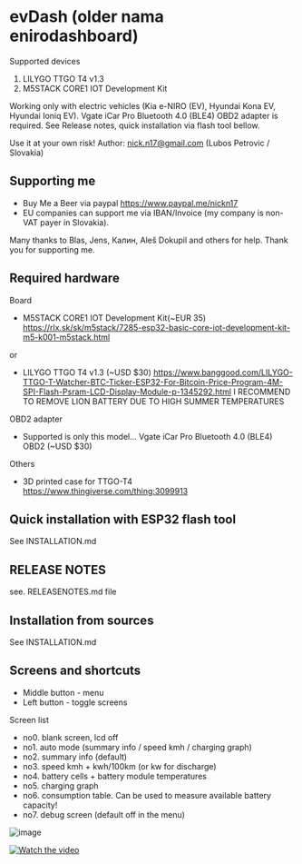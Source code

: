 # evDash (older nama enirodashboard)

Supported devices
1. LILYGO TTGO T4 v1.3
2. M5STACK CORE1 IOT Development Kit

Working only with electric vehicles (Kia e-NIRO (EV), Hyundai Kona EV, Hyundai Ioniq EV). Vgate iCar Pro Bluetooth 4.0 (BLE4) OBD2 adapter is required. See Release notes, quick installation via flash tool bellow. 

Use it at your own risk!
Author: nick.n17@gmail.com (Lubos Petrovic / Slovakia)

## Supporting me

- Buy Me a Beer via paypal https://www.paypal.me/nickn17
- EU companies can support me via IBAN/Invoice (my company is non-VAT payer in Slovakia).

Many thanks to Blas, Jens, Калин, Aleš Dokupil and others for help. Thank you for supporting me. 

## Required hardware
Board
- M5STACK CORE1 IOT Development Kit(~EUR 35)
  https://rlx.sk/sk/m5stack/7285-esp32-basic-core-iot-development-kit-m5-k001-m5stack.html
  
or 
- LILYGO TTGO T4 v1.3 (~USD $30) https://www.banggood.com/LILYGO-TTGO-T-Watcher-BTC-Ticker-ESP32-For-Bitcoin-Price-Program-4M-SPI-Flash-Psram-LCD-Display-Module-p-1345292.html
I RECOMMEND TO REMOVE LION BATTERY DUE TO HIGH SUMMER TEMPERATURES

OBD2 adapter
- Supported is only this model... Vgate iCar Pro Bluetooth 4.0 (BLE4) OBD2 (~USD $30)

Others
- 3D printed case for TTGO-T4
  https://www.thingiverse.com/thing:3099913

## Quick installation with ESP32 flash tool

See INSTALLATION.md

## RELEASE NOTES
see. RELEASENOTES.md file

## Installation from sources

See INSTALLATION.md

## Screens and shortcuts
- Middle button - menu 
- Left button - toggle screens

Screen list
- no0. blank screen, lcd off
- no1. auto mode (summary info / speed kmh / charging graph)
- no2. summary info (default)
- no3. speed kmh + kwh/100km (or kw for discharge)
- no4. battery cells + battery module temperatures
- no5. charging graph
- no6. consumption table. Can be used to measure available battery capacity! 
- no7. debug screen (default off in the menu)

![image](https://github.com/nickn17/evDash/blob/master/screenshots/v1.jpg)

[![Watch the video](https://github.com/nickn17/evDash/blob/master/screenshots/v0.9.jpg)](https://www.youtube.com/watch?v=Jg5VP2P58Yg&)

